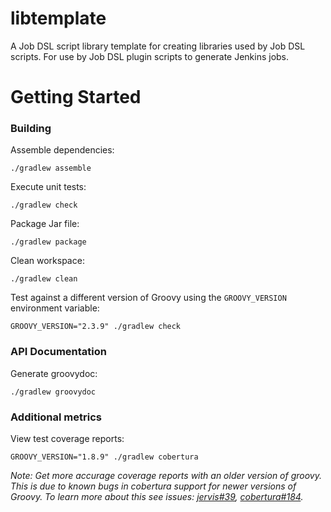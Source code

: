 # libtemplate

A Job DSL script library template for creating libraries used by Job DSL
scripts.  For use by Job DSL plugin scripts to generate Jenkins jobs.

# Getting Started

### Building

Assemble dependencies:

    ./gradlew assemble

Execute unit tests:

    ./gradlew check

Package Jar file:

    ./gradlew package

Clean workspace:

    ./gradlew clean

Test against a different version of Groovy using the `GROOVY_VERSION`
environment variable:

    GROOVY_VERSION="2.3.9" ./gradlew check

### API Documentation

Generate groovydoc:

    ./gradlew groovydoc

### Additional metrics

View test coverage reports:

    GROOVY_VERSION="1.8.9" ./gradlew cobertura

_Note: Get more accurage coverage reports with an older version of groovy.  This
is due to known bugs in cobertura support for newer versions of Groovy.  To
learn more about this see issues: [jervis#39][jervis#39],
[cobertura#184][cobertura#184]._


[cobertura#184]: https://github.com/cobertura/cobertura/issues/184#issuecomment-72327078
[jervis#39]: https://github.com/samrocketman/jervis/issues/39
